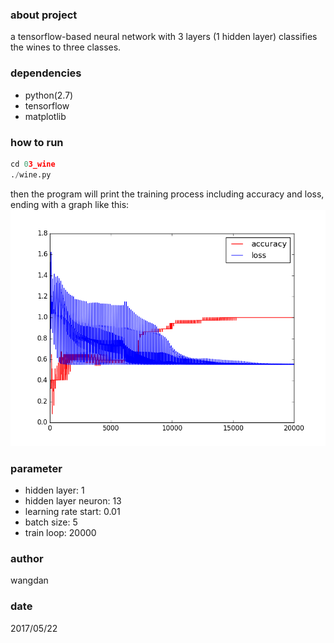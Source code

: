 ### about project
a tensorflow-based neural network with 3 layers (1 hidden layer) classifies the wines to three classes.

### dependencies
* python(2.7)
* tensorflow
* matplotlib

### how to run
```python
cd 03_wine
./wine.py
```
then the program will print the training process including accuracy and loss, ending with a graph like this:
![image](log.png)

### parameter
* hidden layer: 1
* hidden layer neuron: 13
* learning rate start: 0.01
* batch size: 5
* train loop: 20000


### author
wangdan

### date
2017/05/22
